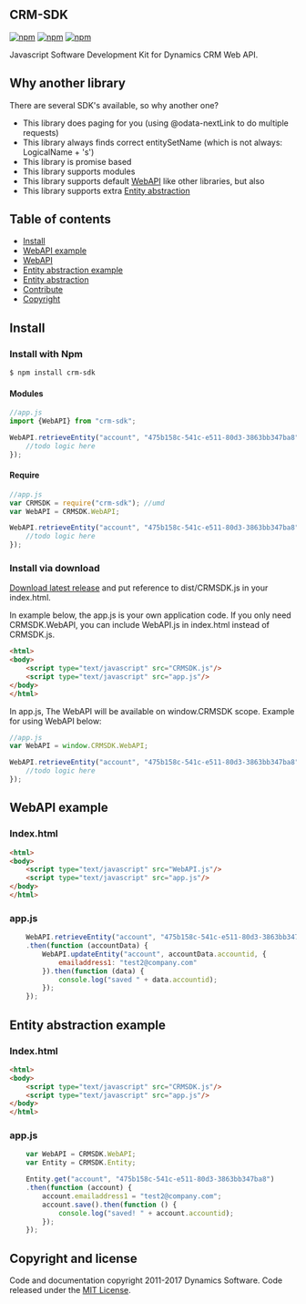 
## CRM-SDK

[![npm](https://img.shields.io/npm/dm/crm-sdk.svg)](https://www.npmjs.com/package/crm-sdk)
[![npm](https://img.shields.io/npm/dt/crm-sdk.svg)](https://www.npmjs.com/package/crm-sdk)
[![npm](https://img.shields.io/npm/v/crm-sdk.svg)](https://www.npmjs.com/package/crm-sdk)


Javascript Software Development Kit for Dynamics CRM Web API.

## Why another library
There are several SDK's available, so why another one?
* This library does paging for you (using @odata-nextLink to do multiple requests)
* This library always finds correct entitySetName (which is not always: LogicalName + 's')
* This library is promise based
* This library supports modules
* This library supports default [WebAPI](#webapi-example) like other libraries, but also
* This library supports extra [Entity abstraction](#entity-abstraction-example)

## Table of contents

- [Install](#install)
- [WebAPI example](#webapi-example)
- [WebAPI](./WebAPI.md)
- [Entity abstraction example](#entity-abstraction-example)
- [Entity abstraction](./Entity.md)
- [Contribute](./Contribute.md)
- [Copyright](#copyright-and-license)

## Install

### Install with Npm
```sh
$ npm install crm-sdk
```

#### Modules
```javascript
//app.js
import {WebAPI} from "crm-sdk";

WebAPI.retrieveEntity("account", "475b158c-541c-e511-80d3-3863bb347ba8").then(function (data) {
    //todo logic here
});
```

#### Require
```javascript
//app.js
var CRMSDK = require("crm-sdk"); //umd
var WebAPI = CRMSDK.WebAPI;

WebAPI.retrieveEntity("account", "475b158c-541c-e511-80d3-3863bb347ba8").then(function (data) {
    //todo logic here
});
```

### Install via download
[Download latest release](https://github.com/dys-solutions/crm-sdk/archive/0.2.0.zip) and put reference to dist/CRMSDK.js in your index.html.

In example below, the app.js is your own application code.
If you only need CRMSDK.WebAPI, you can include WebAPI.js in index.html instead of CRMSDK.js.
```html
<html>
<body>
    <script type="text/javascript" src="CRMSDK.js"/>
    <script type="text/javascript" src="app.js"/>
</body>
</html>
```

In app.js, The WebAPI will be available on window.CRMSDK scope. Example for using WebAPI below:
```javascript
//app.js
var WebAPI = window.CRMSDK.WebAPI;

WebAPI.retrieveEntity("account", "475b158c-541c-e511-80d3-3863bb347ba8").then(function (data) {
    //todo logic here 
});
```

## WebAPI example
### Index.html
```html
<html>
<body>
    <script type="text/javascript" src="WebAPI.js"/>
    <script type="text/javascript" src="app.js"/>
</body>
</html>
```

### app.js
```javascript
    WebAPI.retrieveEntity("account", "475b158c-541c-e511-80d3-3863bb347ba8")
    .then(function (accountData) {
        WebAPI.updateEntity("account", accountData.accountid, {
            emailaddress1: "test2@company.com"
        }).then(function (data) {
            console.log("saved " + data.accountid);
        });
    });
```

## Entity abstraction example
### Index.html
```html
<html>
<body>
    <script type="text/javascript" src="CRMSDK.js"/>
    <script type="text/javascript" src="app.js"/>
</body>
</html>
```

### app.js
```javascript
    var WebAPI = CRMSDK.WebAPI;
    var Entity = CRMSDK.Entity;

    Entity.get("account", "475b158c-541c-e511-80d3-3863bb347ba8")
    .then(function (account) {
        account.emailaddress1 = "test2@company.com";
        account.save().then(function () {
            console.log("saved! " + account.accountid);
        });
    });
```

## Copyright and license

Code and documentation copyright 2011-2017 Dynamics Software. Code released under the [MIT License](https://github.com/dys-solutions/crm-sdk/blob/master/LICENSE).
